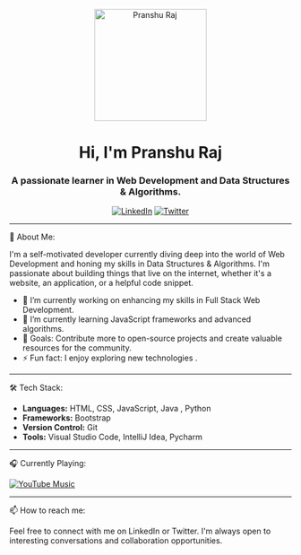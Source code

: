 <p align="center">
  <img src="https://github.com/PranshuRaj1.png" alt="Pranshu Raj" width="200"/>
</p>

<h1 align="center">Hi, I'm Pranshu Raj</h1>
<h3 align="center">A passionate learner in Web Development and Data Structures & Algorithms.</h3>

<p align="center">
  <a href="https://www.linkedin.com/in/pranshuraj"><img alt="LinkedIn" src="https://img.shields.io/badge/LinkedIn-Pranshu%20Raj-blue?style=flat-square&logo=linkedin"></a>
  <a href="https://twitter.com/RajPranshu12"><img alt="Twitter" src="https://img.shields.io/badge/Twitter-@RajPranshu12-blue?style=flat-square&logo=twitter"></a>
</p>


---

🚀 About Me:

I'm a self-motivated developer currently diving deep into the world of Web Development and honing my skills in Data Structures & Algorithms. I'm passionate about building things that live on the internet, whether it's a website, an application, or a helpful code snippet.

- 🔭 I’m currently working on enhancing my skills in Full Stack Web Development.
- 🌱 I’m currently learning JavaScript frameworks and advanced algorithms.
- 🎯 Goals: Contribute more to open-source projects and create valuable resources for the community.
- ⚡ Fun fact: I enjoy exploring new technologies .

---

🛠️ Tech Stack:

- **Languages:** HTML, CSS, JavaScript, Java , Python
- **Frameworks:** Bootstrap
- **Version Control:** Git
- **Tools:** Visual Studio Code, IntelliJ Idea, Pycharm

---


🎧 Currently Playing:

[![YouTube Music](https://img.shields.io/badge/YouTube%20Music-Abhi%20Kuch%20Dino%20Se%20by%20Mohit%20Chauhan-red?style=for-the-badge&logo=youtube-music)](https://music.youtube.com/watch?v=DEatLVqGuTo&feature=share)

---

📫 How to reach me:

Feel free to connect with me on LinkedIn or Twitter. I'm always open to interesting conversations and collaboration opportunities.
